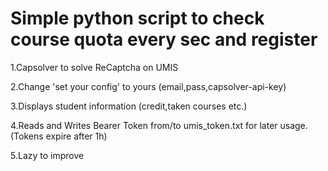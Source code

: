 # Simple python script to check course quota every sec and register 

1.Capsolver to solve ReCaptcha on UMIS

2.Change 'set your config' to yours (email,pass,capsolver-api-key)

3.Displays student information (credit,taken courses etc.)

4.Reads and Writes Bearer Token from/to umis_token.txt for later usage. (Tokens expire after 1h)

5.Lazy to improve 

